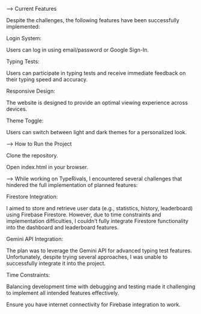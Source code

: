 
--> Current Features

Despite the challenges, the following features have been successfully implemented:

Login System:

Users can log in using email/password or Google Sign-In.

Typing Tests:

Users can participate in typing tests and receive immediate feedback on their typing speed and accuracy.

Responsive Design:

The website is designed to provide an optimal viewing experience across devices.

Theme Toggle:

Users can switch between light and dark themes for a personalized look.

--> How to Run the Project

Clone the repository.

Open index.html in your browser.

--> While working on TypeRivals, I encountered several challenges that hindered the full implementation of planned features:

Firestore Integration:

I aimed to store and retrieve user data (e.g., statistics, history, leaderboard) using Firebase Firestore. However, due to time constraints and implementation difficulties, I couldn’t fully integrate Firestore functionality into the dashboard and leaderboard features.

Gemini API Integration:

The plan was to leverage the Gemini API for advanced typing test features. Unfortunately, despite trying several approaches, I was unable to successfully integrate it into the project.

Time Constraints:

Balancing development time with debugging and testing made it challenging to implement all intended features effectively.




Ensure you have internet connectivity for Firebase integration to work.
